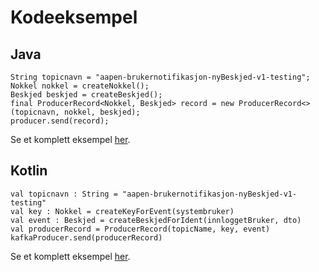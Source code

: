 # Kodeeksempel

## Java
```
String topicnavn = "aapen-brukernotifikasjon-nyBeskjed-v1-testing";
Nokkel nokkel = createNokkel();
Beskjed beskjed = createBeskjed();
final ProducerRecord<Nokkel, Beskjed> record = new ProducerRecord<>(topicnavn, nokkel, beskjed);
producer.send(record);
```
Se et komplett eksempel [her](https://github.com/navikt/brukernotifikasjoner-demo-producer/blob/master/src/main/java/no/nav/brukernotifikasjon/BeskjedProducer.java).

## Kotlin
```
val topicnavn : String = "aapen-brukernotifikasjon-nyBeskjed-v1-testing"
val key : Nokkel = createKeyForEvent(systembruker)
val event : Beskjed = createBeskjedForIdent(innloggetBruker, dto)
val producerRecord = ProducerRecord(topicName, key, event)
kafkaProducer.send(producerRecord)
```
Se et komplett eksempel [her](https://github.com/navikt/dittnav-event-test-producer/blob/master/src/main/kotlin/no/nav/personbruker/dittnav/eventtestproducer/beskjed/BeskjedProducer.kt).

